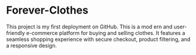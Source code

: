  # Forever-Clothes
This project is my first deployment on GitHub. This is a mod ern and user-friendly e-commerce platform for buying and selling clothes. It features a seamless shopping experience with secure checkout, product filtering, and a responsive design. 
  
    
   
   
 
